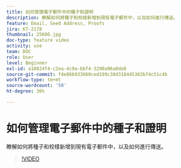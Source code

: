 ```yaml
---
title: 如何管理電子郵件中的種子和證明
description: 瞭解如何將種子和校樣新增到現有電子郵件中，以及如何進行傳送。
feature: Email, Seed Address, Proofs
jira: KT-2178
thumbnail: 25606.jpg
doc-type: feature video
activity: use
team: DOC
role: User
level: Beginner
exl-id: a10824f4-c2ea-4c9a-bbf4-3290a96a0de8
source-git-commit: f4e86b933660ced199c30d318445363b74c51c4b
workflow-type: tm+mt
source-wordcount: '50'
ht-degree: 36%

---
```


# 如何管理電子郵件中的種子和證明

瞭解如何將種子和校樣新增到現有電子郵件中，以及如何進行傳送。

>[!VIDEO](https://video.tv.adobe.com/v/25606?quality=12&learn=on)
